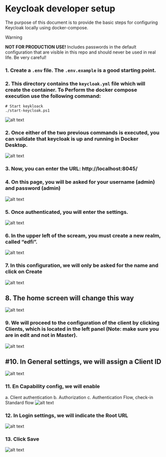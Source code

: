 # Keycloak developer setup

The purpose of this document is to provide the basic steps for configuring Keycloak locally using docker-compose.

> [!WARNING]
> **NOT FOR PRODUCTION USE!** Includes passwords in the default configuration that are
> visible in this repo and should never be used in real life. Be very careful!

### 1.  Create a `.env` file. The `.env.example` is a good starting point.

### 2.	This directory contains the `keycloak.yml` file which will create the container. To Perform the docker compose execution use the following command:

```pwsh
# Start keykloack
./start-keycloak.ps1
```
![alt text](./images/image-12.png)
 

### 2.	Once either of the two previous commands is executed, you can validate that keycloak is up and running in Docker Desktop.
![alt text](./images/image-13.png)

### 3.	Now, you can enter the URL: http://localhost:8045/


### 4.	On this page, you will be asked for your username (admin) and password (admin)
![alt text](./images/image-2.png)

### 5.	Once authenticated, you will enter the settings.
![alt text](./images/image-14.png)

### 6.	In the upper left of the scream, you must create a new realm, called “edfi”.
![alt text](./images/image-4.png)

### 7.	In this configuration, we will only be asked for the name and click on Create
![alt text](./images/image-5.png)

## 8.	The home screen will change this way
![alt text](./images/image-6.png)

### 9.	We will proceed to the configuration of the client by clicking Clients, which is located in the left panel (Note: make sure you are in edit and not in Master).
![alt text](./images/image-7.png)

## #10.	In General settings, we will assign a Client ID
![alt text](./images/image-8.png)

### 11.	En Capability config, we will enable 
a.	Client authentication
b.	Authorization
c.	Authentication Flow, check-in Standard flow
![alt text](./images/image-9.png)

### 12.	In Login settings, we will indicate the Root URL
![alt text](./images/image-10.png)

### 13.	Click Save
 ![alt text](./images/image-11.png)
